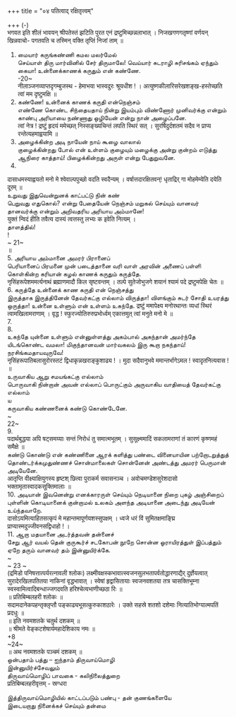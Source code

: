 +++
title = "०४ पतित्वाद् रक्षितृत्त्वम्"

+++
(-)   
भगवत इति शीलं भावयन् श्रीपतेस्तं झटिति पुरत एनं द्रष्टुमिच्छन्नलाभात् । निजखगणगतृष्णां वर्णयन् खिन्नवाचो- पगतवति च तस्मिन् वक्ति तृप्तिं निजां ताम् ॥   
1. மையார் கருங்கண்ணி கமல மலர்மேல்   
செய்யாள் திரு மார்வினில் சேர் திருமாலே! வெய்யார் சுடராழி சுரிசங்கம் ஏந்தும்   
கையா! உன்னைக்காணக் கருதும் என் கண்ணே.   
-20~   
नीलाञ्जनव्याप्तदृगम्बुजस्थ - हेमाभया भास्वदुरः श्रूयधीश ! । अत्युष्णकीलारिसरेखशङ्ख-हस्तेच्छति त्वां मम दृष्टुमक्षि ॥   
2. கண்ணே! உன்னைக் காணக் கருதி என்நெஞ்சம்   
எண்ணே கொண்ட சிந்தையதாய் நின்று இயம்பும் விண்ணோர் முனிவர்க்கு என்றும் காண்பு அரியாயை நண்ணாது ஒழியேன் என்று நான் அழைப்பனே.   
त्वां नेत्र ! द्रष्टुं हृदयं ममेच्छत् निस्सङ्ख्यचिन्तं लपति स्थिरं सत् । सुरर्षिदुर्दशतमं सदैव न प्राप्य रन्तेत्यहमाह्वयामि ॥   
3. அழைக்கின்ற அடி நாயேன் நாய் கூழை வாலால்   
குழைக்கின்றது போல் என் உள்ளம் குழையும் மழைக்கு அன்று குன்றம் எடுத்து ஆநிரை காத்தாய்! பிழைக்கின்றது அருள் என்று பேதுறுவனே.   
4.   
दासाधमस्याह्वयतो मनो मे श्वेवाल्पपुच्छो वदति स्वदैन्यम् । वर्षात्तदारक्षितवन्! धृताद्रिर् गा मोहमेम्येति दयेति दूरम् ॥   
உறுவது இதுவென்றுனக் காட்பட்டு நின் கண்   
பெறுவது எதுகொல்? என்று பேதையேன் நெஞ்சம் மறுகல் செய்யும் வானவர் தானவர்க்கு என்றும் அறிவதரிய அரியாய அம்மானே!   
युक्तं न्विदं हीति तवैत्य दास्यं त्वत्तस्तु लभ्यः क इवेति नित्यम् ।   
தாளத்தில்!   
!   
~ 21~   
॥   
5. அரியாய அம்மானை அமரர் பிரானைப்   
பெரியானைப் பிரமனை முன் படைத்தானை வரி வாள் அரவின் அணைப் பள்ளி கொள்கின்ற கரியான் கழல் காணக் கருதும் கருத்தே.   
नृसिंहरूपेशममर्त्यनाथं ब्रह्माणमादौ किल सृष्टवन्तम् । तल्पे सुतेजोभुजगे शयानं श्यामं पदे द्रष्टुमपेक्षि चेतः ॥   
6. கருத்தே உன்னைக் காண கருதி என் நெஞ்சத்து   
இருத்தாக இருத்தினேன் தேவர்கட்கு எல்லாம் விருத்தா! விளங்கும் சுடர் சோதி உயரத்து ஒருத்தா! உன்னை உள்ளும் என் உள்ளம் உகந்தே. द्रष्टुं ममापेक्ष्य मनोरथान्तः व्यधां स्थिरं त्वामखिलामराणाम् । वृद्ध ! स्फुरज्योतिरुरुप्रभोर्ध्वम् एकात्तमुत् त्वां मनुते मनो मे ॥   
7.   
8.   
உகந்தே யுன்னை உள்ளும் என்னுள்ளத்து அகம்பால் அகந்தான் அமர்ந்தே யிடங்கொண்ட வமலா! மிகுந்தானவன் மார்வகலம் இரு கூறா நகந்தாய்! நரசிங்கமதாயவுருவே!   
नृसिंहरूपातिबलासुरोरस्तटं द्विधाकृन्नखराङ्कुशाढ्य ! । मुदा सदैवानुभवे ममान्तर्भागेऽमल ! स्वादृतनित्यवास ! ॥   
உருவாகிய ஆறு சமயங்கட்கு எல்லாம்   
பொருவாகி நின்றான் அவன் எல்லாப் பொருட்கும் அருவாகிய வாதியைத் தேவர்கட்கு எல்லாம்   
ய   
கருவாகிய கண்ணனைக் கண்டு கொண்டேனே.   
~   
22~   
9.   
पदार्थबुद्धया अपि षट्समय्याः सन्तं निरोधं तु समात्मभूतम् । सुसूक्ष्ममादिं सकलामराणां तं कारणं कृष्णमहं समैक्षे ॥   
கண்டு கொண்டு என் கண்ணினை ஆரக் களித்து பண்டை வினையாயின பற்றோடறுத்துத் தொண்டர்க்கமுதுண்ணச் சொன்மாலைகள் சொன்னேன் அண்டத்து அமரர் பெருமான் அடியேனே.   
आतृप्ति वीक्ष्याक्षियुगस्य हृष्टश् छित्वा पुराकर्म सवासनञ्च । अवोचमण्डेशसुरेशदासो भक्तामृतास्वादकसूक्तिमालाः ॥   
10. அடியான் இவனென்று எனக்காரருள் செய்யும் நெடியானை நிறை புகழ் அஞ்சிறைப் புள்ளின் கொடியானைக் குன்றாமல் உலகம் அளந்த அடியானை அடைந்து அடியேன் உய்ந்தவாறே.   
दासोऽयमित्याहितसत्कृपं मे महान्तमापूर्णयशस्सुपक्षम् । ध्वजे धरं विं सुमितक्षमाङ्घ्रि प्राप्यास्मदुज्जीवनसद्विधाहो ! ।   
11. ஆறா மதயானை அடர்த்தவன் தன்னைச்   
சேறு ஆர் வயல் தென் குருகூர்ச் சடகோபன் நூறே சொன்ன ஓராயிரத்துள் இப்பத்தும் ஏறே தரும் வானவர் தம் இன்னுயிர்க்கே.   
~   
~ 23 ~   
(द्रमिडो पनिषत्तात्पर्यरत्नावली श्लोकः) लक्ष्मीवक्षस्कभावात्स्वजनसुलभतापर्वतोद्धारणाद्यैर् दुर्ज्ञेयत्वात् सुरादेरखिलपतितया नाकिनां वृद्धभावात् । स्वेषां हृद्वासितायाः स्वजनवशतया तत्र चासक्तिभूम्ना स्वस्वामित्वादिबन्धाज्जगदवति हरिश्चेत्यभाणीच्छठा रिः ॥   
॥ प्रतिबिम्बलहरी श्लोकः ॥   
सदामदानेकपहन्तृक्लृप्तौ पङ्काढ्यभूसत्कुरुकाशठारेः । उक्ते सहस्रे शतशो दशेमाः नित्यातिभोग्यात्मपतिं प्रदधुः ॥   
॥ इति नवमशतके चतुर्थ दशकम् ॥   
॥ श्रीमते वेङ्कटशेषार्यमहादेशिकाय नमः ॥   
+8   
~24~   
॥ अथ नवमशतके पञ्चमं दशकम् ॥   
ஒன்பதாம் பத்து – ஐந்தாம் திருவாய்மொழி   
இன்னுயிர்ச்சேவலும்   
திருவாய்மொழிப் பாவகை - கலிநிலைத்துறை   
प्रतिबिम्बलहरीवृत्तम् - स्रग्धरा   

இத்திருவாய்மொழியில் காட்டப்படும் பண்பு - தன் குணங்களையே   
இடையறாது நினைக்கச் செய்யும் தன்மை   

